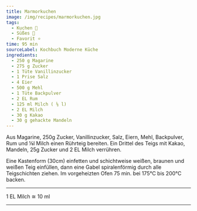 ```yaml
---
title: Marmorkuchen
image: /img/recipes/marmorkuchen.jpg
tags:
  - Kuchen 🍰
  - Süßes 🍬
  - Favorit ⭐
time: 95 min
sourceLabel: Kochbuch Moderne Küche
ingredients:
  - 250 g Magarine
  - 275 g Zucker
  - 1 Tüte Vanillinzucker
  - 1 Prise Salz
  - 4 Eier
  - 500 g Mehl
  - 1 Tüte Backpulver
  - 2 EL Rum
  - 125 ml Milch ( ⅛ l)
  - 2 EL Milch
  - 30 g Kakao
  - 30 g gehackte Mandeln
---
```

Aus Magarine, 250g Zucker, Vanillinzucker, Salz, Eiern, Mehl, Backpulver, Rum und ⅛l Milch einen Rührteig bereiten. 
Ein Drittel des Teigs mit Kakao, Mandeln, 25g Zucker und 2 EL Milch verrühren.

Eine Kastenform (30cm) einfetten und schichtweise weißen, braunen und weißen Teig einfüllen, 
dann eine Gabel spiralenförmig durch alle Teigschichten ziehen. 
Im vorgeheizten Ofen 75 min. bei 175°C bis 200°C backen.

***

1 EL Milch &cong; 10 ml
   
***
